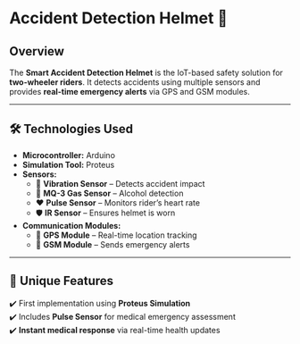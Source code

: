# Accident Detection Helmet 🚀

##  Overview  
The **Smart Accident Detection Helmet** is the IoT-based safety solution for **two-wheeler riders**. It detects accidents using multiple sensors and provides **real-time emergency alerts** via GPS and GSM modules.  

---

## 🛠 Technologies Used  
- **Microcontroller:** Arduino  
- **Simulation Tool:** Proteus  
- **Sensors:**  
  - 🚨 **Vibration Sensor** – Detects accident impact  
  - 🍺 **MQ-3 Gas Sensor** – Alcohol detection  
  - ❤️ **Pulse Sensor** – Monitors rider’s heart rate  
  - 🛡 **IR Sensor** – Ensures helmet is worn  
- **Communication Modules:**  
  - 📡 **GPS Module** – Real-time location tracking  
  - 📩 **GSM Module** – Sends emergency alerts  

---

## 🚀 Unique Features  
✔️ First implementation using **Proteus Simulation**  
✔️ Includes **Pulse Sensor** for medical emergency assessment  
✔️ **Instant medical response** via real-time health updates  
